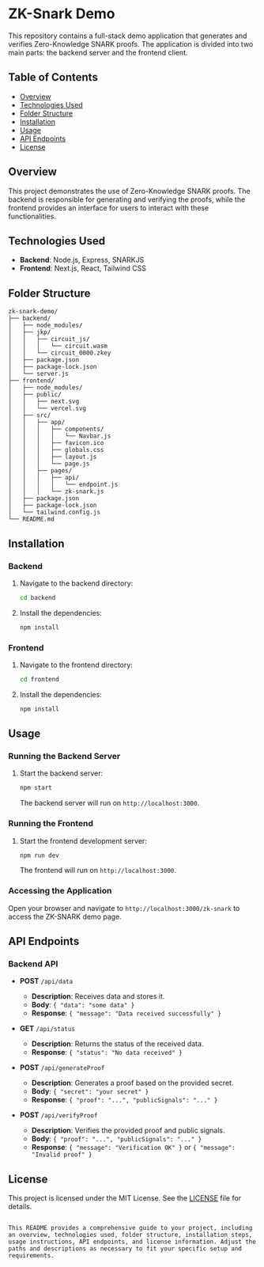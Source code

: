 # ZK-Snark Demo

This repository contains a full-stack demo application that generates and verifies Zero-Knowledge SNARK proofs. The application is divided into two main parts: the backend server and the frontend client.

## Table of Contents

- [Overview](#overview)
- [Technologies Used](#technologies-used)
- [Folder Structure](#folder-structure)
- [Installation](#installation)
- [Usage](#usage)
- [API Endpoints](#api-endpoints)
- [License](#license)

## Overview

This project demonstrates the use of Zero-Knowledge SNARK proofs. The backend is responsible for generating and verifying the proofs, while the frontend provides an interface for users to interact with these functionalities.

## Technologies Used

- **Backend**: Node.js, Express, SNARKJS
- **Frontend**: Next.js, React, Tailwind CSS

## Folder Structure

```plaintext
zk-snark-demo/
├── backend/
│   ├── node_modules/
│   ├── jkp/
│   │   ├── circuit_js/
│   │   │   └── circuit.wasm
│   │   └── circuit_0000.zkey
│   ├── package.json
│   ├── package-lock.json
│   └── server.js
├── frontend/
│   ├── node_modules/
│   ├── public/
│   │   ├── next.svg
│   │   └── vercel.svg
│   ├── src/
│   │   ├── app/
│   │   │   ├── components/
│   │   │   │   └── Navbar.js
│   │   │   ├── favicon.ico
│   │   │   ├── globals.css
│   │   │   ├── layout.js
│   │   │   └── page.js
│   │   ├── pages/
│   │   │   ├── api/
│   │   │   │   └── endpoint.js
│   │   │   └── zk-snark.js
│   ├── package.json
│   ├── package-lock.json
│   └── tailwind.config.js
└── README.md
```

## Installation

### Backend

1. Navigate to the backend directory:
    ```bash
    cd backend
    ```
2. Install the dependencies:
    ```bash
    npm install
    ```

### Frontend

1. Navigate to the frontend directory:
    ```bash
    cd frontend
    ```
2. Install the dependencies:
    ```bash
    npm install
    ```

## Usage

### Running the Backend Server

1. Start the backend server:
    ```bash
    npm start
    ```
    The backend server will run on `http://localhost:3000`.

### Running the Frontend

1. Start the frontend development server:
    ```bash
    npm run dev
    ```
    The frontend will run on `http://localhost:3000`.

### Accessing the Application

Open your browser and navigate to `http://localhost:3000/zk-snark` to access the ZK-SNARK demo page.

## API Endpoints

### Backend API

- **POST** `/api/data`
  - **Description**: Receives data and stores it.
  - **Body**: `{ "data": "some data" }`
  - **Response**: `{ "message": "Data received successfully" }`

- **GET** `/api/status`
  - **Description**: Returns the status of the received data.
  - **Response**: `{ "status": "No data received" }`

- **POST** `/api/generateProof`
  - **Description**: Generates a proof based on the provided secret.
  - **Body**: `{ "secret": "your secret" }`
  - **Response**: `{ "proof": "...", "publicSignals": "..." }`

- **POST** `/api/verifyProof`
  - **Description**: Verifies the provided proof and public signals.
  - **Body**: `{ "proof": "...", "publicSignals": "..." }`
  - **Response**: `{ "message": "Verification OK" }` or `{ "message": "Invalid proof" }`

## License

This project is licensed under the MIT License. See the [LICENSE](LICENSE) file for details.
```

This README provides a comprehensive guide to your project, including an overview, technologies used, folder structure, installation steps, usage instructions, API endpoints, and license information. Adjust the paths and descriptions as necessary to fit your specific setup and requirements.